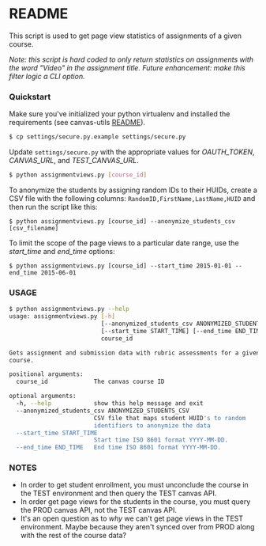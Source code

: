 # README

This script is used to get page view statistics of assignments of a given course. 

_Note: this script is hard coded to only return statistics on assignments with the word "Video" in the assignment title. Future enhancement: make this filter logic a CLI option._

### Quickstart ###

Make sure you've initialized your python virtualenv and installed the requirements (see canvas-utils  [README](https://github.com/Harvard-ATG/canvas-utils/blob/master/README.md)).

```sh
$ cp settings/secure.py.example settings/secure.py
```

Update ```settings/secure.py``` with the appropriate values for *OAUTH_TOKEN*, *CANVAS_URL*, and *TEST_CANVAS_URL*.

```sh
$ python assignmentviews.py [course_id]
```

To anonymize the students by assigning random IDs to their HUIDs, create a CSV file with the following columns: ```RandomID,FirstName,LastName,HUID``` and then run the script like this: 

```
$ python assignmentviews.py [course_id] --anonymize_students_csv [csv_filename]
```

To limit the scope of the page views to a particular date range, use the *start_time* and *end_time* options:

```
$ python assignmentviews.py [course_id] --start_time 2015-01-01 --end_time 2015-06-01
```

### USAGE ##

```sh
$ python assignmentviews.py --help
usage: assignmentviews.py [-h]
                          [--anonymized_students_csv ANONYMIZED_STUDENTS_CSV]
                          [--start_time START_TIME] [--end_time END_TIME]
                          course_id

Gets assignment and submission data with rubric assessments for a given
course.

positional arguments:
  course_id             The canvas course ID

optional arguments:
  -h, --help            show this help message and exit
  --anonymized_students_csv ANONYMIZED_STUDENTS_CSV
                        CSV file that maps student HUID's to random
                        identifiers to anonymize the data
  --start_time START_TIME
                        Start time ISO 8601 format YYYY-MM-DD.
  --end_time END_TIME   End time ISO 8601 format YYYY-MM-DD.
```

### NOTES ###

- In order to get student enrollment, you must unconclude the course in the TEST environment and then query the TEST canvas API.
- In order get page views for the students in the course, you must query the PROD canvas API, not the TEST canvas API. 
- It's an open question as to *why* we can't get page views in the TEST environment. Maybe because they aren't synced over from PROD along with the rest of the course data?
